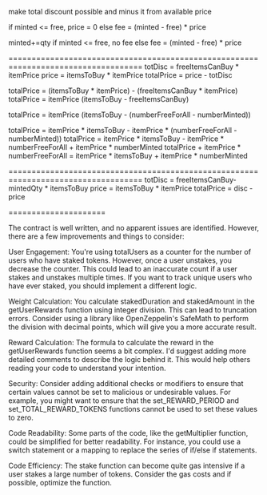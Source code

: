 make total discount possible and minus it from available price


if minted <= free, price = 0
else fee = (minted - free) * price


minted+=qty
if minted <= free, no fee
else fee = (minted - free) * price

===================================================================================
totDisc = freeItemsCanBuy * itemPrice
price = itemsToBuy * itemPrice
totalPrice = price - totDisc


totalPrice = (itemsToBuy * itemPrice) - (freeItemsCanBuy * itemPrice)
totalPrice = itemPrice (itemsToBuy - freeItemsCanBuy)


totalPrice = itemPrice (itemsToBuy - (numberFreeForAll - numberMinted))


totalPrice =  itemPrice * itemsToBuy - itemPrice * (numberFreeForAll - numberMinted))
totalPrice =  itemPrice * itemsToBuy - itemPrice * numberFreeForAll + itemPrice * numberMinted
totalPrice + itemPrice * numberFreeForAll =  itemPrice * itemsToBuy + itemPrice * numberMinted

===================================================================================
totDisc = freeItemsCanBuy-mintedQty * itemsToBuy
price = itemsToBuy * itemPrice
totalPrice = disc - price


=====================

The contract is well written, and no apparent issues are identified. However, there are a few improvements and things to consider:

User Engagement: You're using totalUsers as a counter for the number of users who have staked tokens. However, once a user unstakes, you decrease the counter. This could lead to an inaccurate count if a user stakes and unstakes multiple times. If you want to track unique users who have ever staked, you should implement a different logic.

Weight Calculation: You calculate stakedDuration and stakedAmount in the getUserRewards function using integer division. This can lead to truncation errors. Consider using a library like OpenZeppelin's SafeMath to perform the division with decimal points, which will give you a more accurate result.

Reward Calculation: The formula to calculate the reward in the getUserRewards function seems a bit complex. I'd suggest adding more detailed comments to describe the logic behind it. This would help others reading your code to understand your intention.

Security: Consider adding additional checks or modifiers to ensure that certain values cannot be set to malicious or undesirable values. For example, you might want to ensure that the set_REWARD_PERIOD and set_TOTAL_REWARD_TOKENS functions cannot be used to set these values to zero.

Code Readability: Some parts of the code, like the getMultiplier function, could be simplified for better readability. For instance, you could use a switch statement or a mapping to replace the series of if/else if statements.

Code Efficiency: The stake function can become quite gas intensive if a user stakes a large number of tokens. Consider the gas costs and if possible, optimize the function.